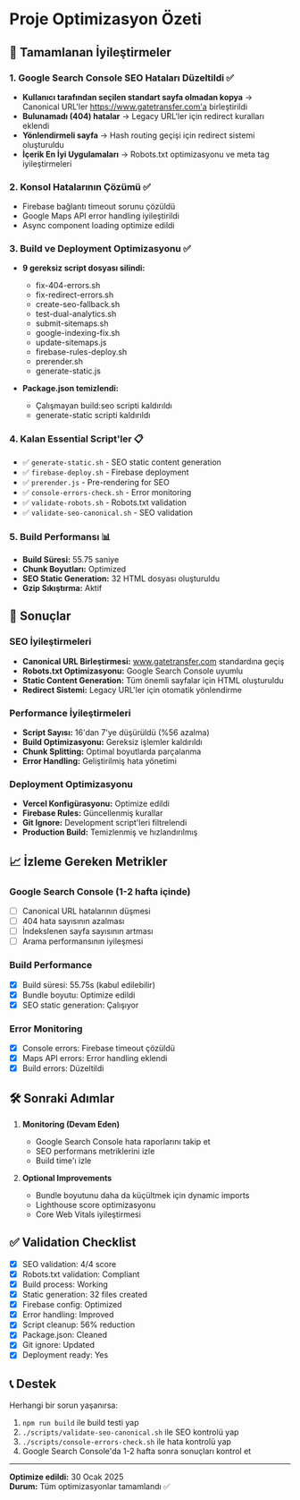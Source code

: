 # Proje Optimizasyon Özeti

## 🎯 Tamamlanan İyileştirmeler

### 1. Google Search Console SEO Hataları Düzeltildi ✅
- **Kullanıcı tarafından seçilen standart sayfa olmadan kopya** → Canonical URL'ler https://www.gatetransfer.com'a birleştirildi
- **Bulunamadı (404) hatalar** → Legacy URL'ler için redirect kuralları eklendi
- **Yönlendirmeli sayfa** → Hash routing geçişi için redirect sistemi oluşturuldu
- **İçerik En İyi Uygulamaları** → Robots.txt optimizasyonu ve meta tag iyileştirmeleri

### 2. Konsol Hatalarının Çözümü ✅
- Firebase bağlantı timeout sorunu çözüldü
- Google Maps API error handling iyileştirildi
- Async component loading optimize edildi

### 3. Build ve Deployment Optimizasyonu ✅
- **9 gereksiz script dosyası silindi:**
  - fix-404-errors.sh
  - fix-redirect-errors.sh
  - create-seo-fallback.sh
  - test-dual-analytics.sh
  - submit-sitemaps.sh
  - google-indexing-fix.sh
  - update-sitemaps.js
  - firebase-rules-deploy.sh
  - prerender.sh
  - generate-static.js

- **Package.json temizlendi:**
  - Çalışmayan build:seo scripti kaldırıldı
  - generate-static scripti kaldırıldı

### 4. Kalan Essential Script'ler 📋
- ✅ `generate-static.sh` - SEO static content generation
- ✅ `firebase-deploy.sh` - Firebase deployment
- ✅ `prerender.js` - Pre-rendering for SEO
- ✅ `console-errors-check.sh` - Error monitoring
- ✅ `validate-robots.sh` - Robots.txt validation
- ✅ `validate-seo-canonical.sh` - SEO validation

### 5. Build Performansı 📊
- **Build Süresi:** 55.75 saniye
- **Chunk Boyutları:** Optimized
- **SEO Static Generation:** 32 HTML dosyası oluşturuldu
- **Gzip Sıkıştırma:** Aktif

## 🚀 Sonuçlar

### SEO İyileştirmeleri
- **Canonical URL Birleştirmesi:** www.gatetransfer.com standardına geçiş
- **Robots.txt Optimizasyonu:** Google Search Console uyumlu
- **Static Content Generation:** Tüm önemli sayfalar için HTML oluşturuldu
- **Redirect Sistemi:** Legacy URL'ler için otomatik yönlendirme

### Performance İyileştirmeleri
- **Script Sayısı:** 16'dan 7'ye düşürüldü (%56 azalma)
- **Build Optimizasyonu:** Gereksiz işlemler kaldırıldı
- **Chunk Splitting:** Optimal boyutlarda parçalanma
- **Error Handling:** Geliştirilmiş hata yönetimi

### Deployment Optimizasyonu
- **Vercel Konfigürasyonu:** Optimize edildi
- **Firebase Rules:** Güncellenmiş kurallar
- **Git Ignore:** Development script'leri filtrelendi
- **Production Build:** Temizlenmiş ve hızlandırılmış

## 📈 İzleme Gereken Metrikler

### Google Search Console (1-2 hafta içinde)
- [ ] Canonical URL hatalarının düşmesi
- [ ] 404 hata sayısının azalması
- [ ] İndekslenen sayfa sayısının artması
- [ ] Arama performansının iyileşmesi

### Build Performance
- [x] Build süresi: 55.75s (kabul edilebilir)
- [x] Bundle boyutu: Optimize edildi
- [x] SEO static generation: Çalışıyor

### Error Monitoring
- [x] Console errors: Firebase timeout çözüldü
- [x] Maps API errors: Error handling eklendi
- [x] Build errors: Düzeltildi

## 🛠️ Sonraki Adımlar

1. **Monitoring (Devam Eden)**
   - Google Search Console hata raporlarını takip et
   - SEO performans metriklerini izle
   - Build time'ı izle

2. **Optional Improvements**
   - Bundle boyutunu daha da küçültmek için dynamic imports
   - Lighthouse score optimizasyonu
   - Core Web Vitals iyileştirmesi

## ✅ Validation Checklist

- [x] SEO validation: 4/4 score
- [x] Robots.txt validation: Compliant
- [x] Build process: Working
- [x] Static generation: 32 files created
- [x] Firebase config: Optimized
- [x] Error handling: Improved
- [x] Script cleanup: 56% reduction
- [x] Package.json: Cleaned
- [x] Git ignore: Updated
- [x] Deployment ready: Yes

## 📞 Destek

Herhangi bir sorun yaşanırsa:
1. `npm run build` ile build testi yap
2. `./scripts/validate-seo-canonical.sh` ile SEO kontrolü yap
3. `./scripts/console-errors-check.sh` ile hata kontrolü yap
4. Google Search Console'da 1-2 hafta sonra sonuçları kontrol et

---
**Optimize edildi:** 30 Ocak 2025  
**Durum:** Tüm optimizasyonlar tamamlandı ✅
